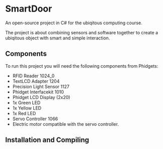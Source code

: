 # SmartDoor
 An open-source project in C# for the ubiqitous computing course.
 
 The project is about combining sensors and software together to create a
 ubiqitous object with smart and simple interaction.
 
## Components
 To run this project you will need the following components from Phidgets:
 * RFID Reader 1024_0
 * TextLCD Adapter 1204
 * Precision Light Sensor 1127
 * Phidget Interfacekit 1010
 * Phidget LCD Display (2x20)
 * 1x Green LED
 * 1x Yellow LED
 * 1x Red LED
 * Servo Controller 1066
 * Electric motor compatible with the servo controller.
 
## Installation and Compiling
 

